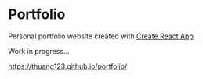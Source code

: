 # Portfolio

Personal portfolio website created with [Create React App](https://github.com/facebook/create-react-app).

Work in progress...

https://thuang123.github.io/portfolio/
